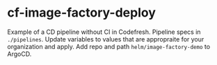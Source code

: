 # cf-image-factory-deploy

Example of a CD pipeline without CI in Codefresh. Pipeline specs in `./pipelines`. Update variables to values that are appropraite for your organization and apply. Add repo and path `helm/image-factory-demo` to ArgoCD.

